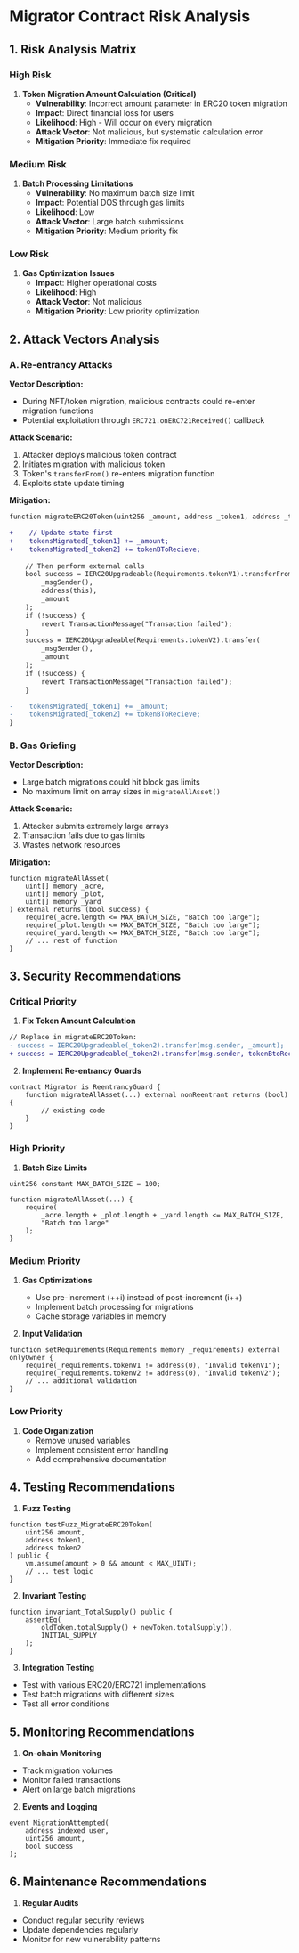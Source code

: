 # Migrator Contract Risk Analysis

## 1. Risk Analysis Matrix

### High Risk
1. **Token Migration Amount Calculation (Critical)**
   - **Vulnerability**: Incorrect amount parameter in ERC20 token migration
   - **Impact**: Direct financial loss for users
   - **Likelihood**: High - Will occur on every migration
   - **Attack Vector**: Not malicious, but systematic calculation error
   - **Mitigation Priority**: Immediate fix required

### Medium Risk
1. **Batch Processing Limitations**
   - **Vulnerability**: No maximum batch size limit
   - **Impact**: Potential DOS through gas limits
   - **Likelihood**: Low
   - **Attack Vector**: Large batch submissions
   - **Mitigation Priority**: Medium priority fix

### Low Risk
1. **Gas Optimization Issues**
   - **Impact**: Higher operational costs
   - **Likelihood**: High
   - **Attack Vector**: Not malicious
   - **Mitigation Priority**: Low priority optimization

## 2. Attack Vectors Analysis

### A. Re-entrancy Attacks
**Vector Description:**
- During NFT/token migration, malicious contracts could re-enter migration functions
- Potential exploitation through `ERC721.onERC721Received()` callback

**Attack Scenario:**
1. Attacker deploys malicious token contract
2. Initiates migration with malicious token
3. Token's `transferFrom()` re-enters migration function
4. Exploits state update timing

**Mitigation:**
```diff
function migrateERC20Token(uint256 _amount, address _token1, address _token2) external returns (bool) {

+    // Update state first
+    tokensMigrated[_token1] += _amount;
+    tokensMigrated[_token2] += tokenBToRecieve;
    
    // Then perform external calls
    bool success = IERC20Upgradeable(Requirements.tokenV1).transferFrom(
        _msgSender(),
        address(this),
        _amount
    );
    if (!success) {
        revert TransactionMessage("Transaction failed");
    }
    success = IERC20Upgradeable(Requirements.tokenV2).transfer(
        _msgSender(),
        _amount
    );
    if (!success) {
        revert TransactionMessage("Transaction failed");
    }

-    tokensMigrated[_token1] += _amount;
-    tokensMigrated[_token2] += tokenBToRecieve; 
}
```

### B. Gas Griefing
**Vector Description:**
- Large batch migrations could hit block gas limits
- No maximum limit on array sizes in `migrateAllAsset()`

**Attack Scenario:**
1. Attacker submits extremely large arrays
2. Transaction fails due to gas limits
3. Wastes network resources

**Mitigation:**
```solidity
function migrateAllAsset(
    uint[] memory _acre,
    uint[] memory _plot,
    uint[] memory _yard
) external returns (bool success) {
    require(_acre.length <= MAX_BATCH_SIZE, "Batch too large");
    require(_plot.length <= MAX_BATCH_SIZE, "Batch too large");
    require(_yard.length <= MAX_BATCH_SIZE, "Batch too large");
    // ... rest of function
}
```


## 3. Security Recommendations

### Critical Priority
1. **Fix Token Amount Calculation**
```diff
// Replace in migrateERC20Token:
- success = IERC20Upgradeable(_token2).transfer(msg.sender, _amount);
+ success = IERC20Upgradeable(_token2).transfer(msg.sender, tokenBtoReceive);
```

2. **Implement Re-entrancy Guards**
```solidity
contract Migrator is ReentrancyGuard {
    function migrateAllAsset(...) external nonReentrant returns (bool) {
        // existing code
    }
}
```



### High Priority
1. **Batch Size Limits**
```solidity
uint256 constant MAX_BATCH_SIZE = 100;

function migrateAllAsset(...) {
    require(
        _acre.length + _plot.length + _yard.length <= MAX_BATCH_SIZE,
        "Batch too large"
    );
}
```


### Medium Priority
1. **Gas Optimizations**
   - Use pre-increment (++i) instead of post-increment (i++)
   - Implement batch processing for migrations
   - Cache storage variables in memory

2. **Input Validation**
```solidity
function setRequirements(Requirements memory _requirements) external onlyOwner {
    require(_requirements.tokenV1 != address(0), "Invalid tokenV1");
    require(_requirements.tokenV2 != address(0), "Invalid tokenV2");
    // ... additional validation
}
```

### Low Priority
1. **Code Organization**
   - Remove unused variables
   - Implement consistent error handling
   - Add comprehensive documentation

## 4. Testing Recommendations

1. **Fuzz Testing**
```solidity
function testFuzz_MigrateERC20Token(
    uint256 amount,
    address token1,
    address token2
) public {
    vm.assume(amount > 0 && amount < MAX_UINT);
    // ... test logic
}
```

2. **Invariant Testing**
```solidity
function invariant_TotalSupply() public {
    assertEq(
        oldToken.totalSupply() + newToken.totalSupply(),
        INITIAL_SUPPLY
    );
}
```

3. **Integration Testing**
- Test with various ERC20/ERC721 implementations
- Test batch migrations with different sizes
- Test all error conditions

## 5. Monitoring Recommendations

1. **On-chain Monitoring**
- Track migration volumes
- Monitor failed transactions
- Alert on large batch migrations

2. **Events and Logging**
```solidity
event MigrationAttempted(
    address indexed user,
    uint256 amount,
    bool success
);
```

## 6. Maintenance Recommendations

1. **Regular Audits**
- Conduct regular security reviews
- Update dependencies regularly
- Monitor for new vulnerability patterns

